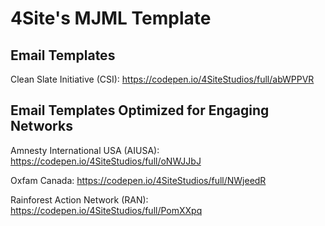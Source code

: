 # 4Site's MJML Template

## Email Templates

Clean Slate Initiative (CSI): https://codepen.io/4SiteStudios/full/abWPPVR

## Email Templates Optimized for Engaging Networks

Amnesty International USA (AIUSA): https://codepen.io/4SiteStudios/full/oNWJJbJ

Oxfam Canada: https://codepen.io/4SiteStudios/full/NWjeedR

Rainforest Action Network (RAN): https://codepen.io/4SiteStudios/full/PomXXpq

